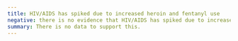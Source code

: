 ```yaml
---
title: HIV/AIDS has spiked due to increased heroin and fentanyl use
negative: there is no evidence that HIV/AIDS has spiked due to increased heroin and fentanyl use
summary: There is no data to support this.
---
```

